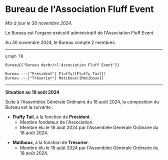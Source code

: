 # Bureau de l'Association Fluff Event

_Mis à jour le 30 novembre 2024._

Le Bureau est l'organe exécutif administratif de l'Association Fluff Event.

Au 30 novembre 2024, le Bureau compte 2 membres.


---

```mermaid
graph TB

Bureau{{"Bureau de<br/>l'Association Fluff Event"}}

Bureau ---|"Président"| Fluffy([Fluffy Tail])
Bureau ---|"Trésorier"| Matiboux([Matiboux])
```


---

**Situation au 19 août 2024**

Suite à l'Assemblée Générale Ordinaire du 18 août 2024, la composition du Bureau est la suivante :

- **Fluffy Tail**, à la fonction de **Président**.
  - Membre fondateur de l'Association.
  - Membre élu le 18 août 2024 par l'Assemblée Générale Ordinaire du 18 août 2024.

<span></span>

- **Matiboux**, à la fonction de **Trésorier**.
  - Membre élu le 18 août 2024 par l'Assemblée Générale Ordinaire du 18 août 2024.
